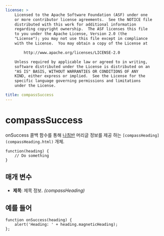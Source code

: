```yaml
---
license: >
    Licensed to the Apache Software Foundation (ASF) under one
    or more contributor license agreements.  See the NOTICE file
    distributed with this work for additional information
    regarding copyright ownership.  The ASF licenses this file
    to you under the Apache License, Version 2.0 (the
    "License"); you may not use this file except in compliance
    with the License.  You may obtain a copy of the License at

        http://www.apache.org/licenses/LICENSE-2.0

    Unless required by applicable law or agreed to in writing,
    software distributed under the License is distributed on an
    "AS IS" BASIS, WITHOUT WARRANTIES OR CONDITIONS OF ANY
    KIND, either express or implied.  See the License for the
    specific language governing permissions and limitations
    under the License.

title: compassSuccess
---
```


# compassSuccess

onSuccess 콜백 함수를 통해 [나침반](../compass.html) 머리글 정보를 제공 하는 `[compassHeading](compassHeading.html)` 개체.

    function(heading) {
        // Do something
    }
    

## 매개 변수

*   **제목**: 제목 정보. *(compassHeading)*

## 예를 들어

    function onSuccess(heading) {
        alert('Heading: ' + heading.magneticHeading);
    };